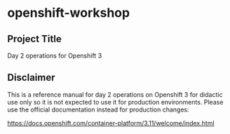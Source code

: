 # openshift-workshop

## Project Title

Day 2 operations for Openshift 3

## Disclaimer

This is a reference manual for day 2 operations on Openshift 3 for didactic use only so it is not expected to use it for production environments. 
Please use the official documentation instead for production changes:

https://docs.openshift.com/container-platform/3.11/welcome/index.html   


